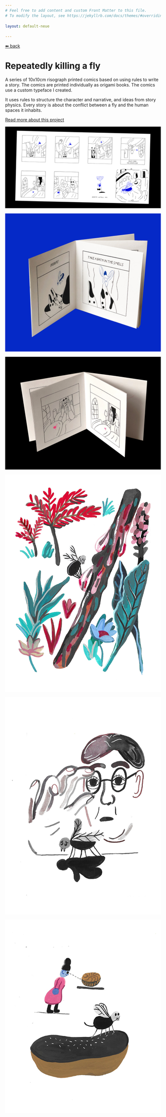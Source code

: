 ```yaml
---
# Feel free to add content and custom Front Matter to this file.
# To modify the layout, see https://jekyllrb.com/docs/themes/#overriding-theme-defaults

layout: default-neue

---
```

[⬅ back](index)

# Repeatedly killing a fly

A series of 10x10cm risograph printed comics based on using rules to write a story. The comics are printed individually as origami books. The comics use a custom typeface I created.

It uses rules to structure the character and narrative, and ideas from story physics. Every story is about the conflict between a fly and the human spaces it inhabits.

[Read more about this project](rca-notes)


![](images/hotel_origami_flat.jpg)  

![](images/fruitbowl_blue.jpg)  

![](images/hotel_photo_on_black.jpg)  

![](images/sceptre_painting.jpg)  

![](images/ento_painting.jpg)  

![](images/patisserie_painting.jpg)  
